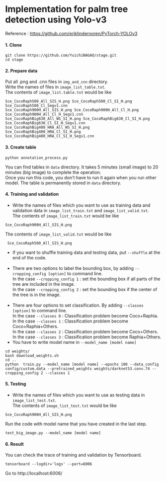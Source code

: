 # Implementation for palm tree detection using Yolo-v3 

Reference : https://github.com/eriklindernoren/PyTorch-YOLOv3
 
#### 1. Clone
 ```
 git clone https://github.com/YuichiNAGAO/stage.git
 cd stage
 ```

#### 2. Prepare data

Put all .png and .cnn files in `img_and_cnn` directory.  <br>
Write the names of files in `image_list_table.txt`. <br>
The contents of `image_list.table.txt` would be like
 ```
 Sce_CocoRaph500_All_SIS_H.png Sce_CocoRaph500_Cl_SI_H.png Sce_CocoRaph500_Cl_Segv1.cnn
Sce_CocoRaph900H_All_SIS_H.png Sce_CocoRaph900H_All_Cl_H.png Sce_CocoRaph900H_All_Cl_H_Segv1.cnn
Sce_CocoRaphBig630_All_WS_SI_H.png Sce_CocoRaphBig630_Cl_SI_H.png Sce_CocoRaphBig630_Cl_SI_H_Segv1.cnn
Sce_CocoRaphBig400_HRA_All_WS_SI_H.png Sce_CocoRaphBig400_HRA_Cl_SI_H.png Sce_CocoRaphBig400_HRA_Cl_SI_H_Segv1.cnn
 ```

#### 3. Create table
```
python annotation_process.py
```
You can find tables in `data` directory.
It takes 5 minutes (small image) to 20 minutes (big image) to complete the operation.<br>
Once you run this code, you don't have to run it again when you run other model. The table is permanently stored in `data` directory.

#### 4. Training and validation
- Write the names of files which you want to use as training data and validation data in `image_list_train.txt` and `image_list_valid.txt`.<br>
The contents of `image_list_train.txt` would be like
```
Sce_CocoRaph900H_All_SIS_H.png 
```
The contents of `image_list_valid.txt` would be like
```
 Sce_CocoRaph500_All_SIS_H.png 
```
- If you want to shuffle training data and testing data, put `--shuffle` at the end of the code. <br><br>
- There are two options to label the bounding box, by adding `--cropping_config [option]` to command line.<br>
In the case `--cropping_config 1` : set the bounding box if all parts of the tree are included in the image. <br>
In the case `--cropping_config 2` : set the bounding box if the center of the tree is in the image.<br><br>
- There are four options to set classification. By adding `--classes [option]` to command line.<br>
In the case `--classes 0` : Classification problem become Coco+Raphia.  <br>
In the case `--classes 1` : Classification problem become Coco+Raphia+Others.<br>
In the case `--classes 2` : Classification problem become Coco+Others. <br>
In the case `--classes 3` : Classification problem become Raphia+Others.<br>
- You have to write model name in `--model_name [model name]`

```
cd weights/
bash download_weights.sh
cd ..
python  train.py --model_name [model name] --epochs 100 --data_config config/custom.data --pretrained_weights weights/darknet53.conv.74 --cropping_config 2 --classes 1
```

#### 5. Testing
- Write the names of files which you want to use as testing data in `image_list_test.txt`.<br>
The contents of `image_list_test.txt` would be like
```
Sce_CocoRaph900H_All_SIS_H.png 
```
Run the code with model name that you have created in the last step.
```
test_big_image.py --model_name [model name]
```
#### 6. Result
You can check the trace of training and validation by Tensorboard.
```
tensorboard --logdir='logs' --port=6006
```
Go to http://localhost:6006/
